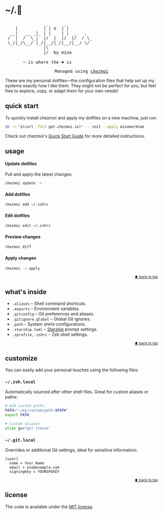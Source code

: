 <h1><a name="top" title="dotfiles"></a><br/>~/.📁</h1>

<pre>
                _      _          
    |          | | o  | |         
  __|   __ _|_ | |    | |  _   ,  
 /  |  /  \_|  |/  |  |/  |/  / \_
 \_/|_/\__/ |_/|__/|_/|__/|__/ \/ 
               |\                 
               |/  by mina        

       ~ is where the ❤︎ is        
</pre>

<pre align="center">
Managed using <a href="https://www.chezmoi.io/">chezmoi</a>
</pre>

These are my personal dotfiles—the configuration files that help set up my systems exactly how I like them. They might not be perfect for you, but feel free to explore, copy, or adapt them for your own needs!

## quick start

To quickly install chezmoi and apply my dotfiles on a new machine, just run:

```sh
sh -c "$(curl -fsLS get.chezmoi.io)" -- init --apply minamarkham
```

Check out chezmoi's [Quick Start Guide](https://www.chezmoi.io/quick-start/) for more detailed instructions.

## usage

#### Update dotfiles

Pull and apply the latest changes:

```sh
chezmoi update -v
```

#### Add dotfiles

```sh
chezmoi add ~/.zshrc
```

#### Edit dotfiles

```sh
chezmoi edit ~/.zshrc
```

#### Preview changes

```sh
chezmoi diff
```

#### Apply changes

```sh
chezmoi -v apply
```

<div align="right"><sup><a href="#top">⬆ back to top</a></sup></div>

## what's inside
- `.aliases` – Shell command shortcuts.
- `.exports` – Environment variables.
- `.gitconfig` – Git preferences and aliases.
- `.gitignore.global` – Global Git ignores.
- `.path` – System `$PATH` configurations.
- `.starship.toml` – [Starship](https://starship.rs/) prompt settings.
- `.zprofile`, `.zshrc` – Zsh shell settings.

<div align="right"><sup><a href="#top">⬆ back to top</a></sup></div>

## customize

You can easily add your personal touches using the following files:

### `~/.zsh.local`

Automatically sourced after other shell files. Great for custom aliases or paths:

```sh
# Add custom paths
PATH="~/my/custom/path:$PATH"
export PATH

# Custom aliases
alias gs="git status"
```

### `~/.git.local`

Overrides or additional Git settings, ideal for sensitive information:

```gitconfig
[user]
  name = Your Name
  email = you@example.com
  signingKey = YOURGPGKEY
```

<div align="right"><sup><a href="#top">⬆ back to top</a></sup></div>

## license

The code is available under the [MIT license][license].

[license]: LICENSE
